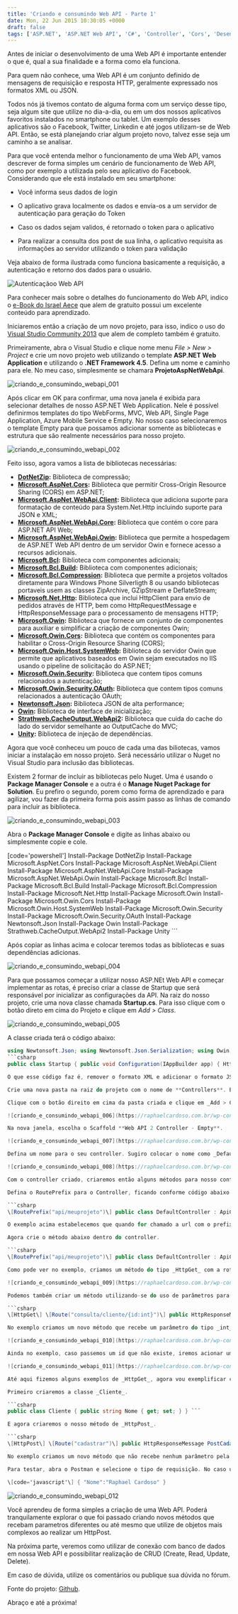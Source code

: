 ```yaml
---
title: 'Criando e consumindo Web API - Parte 1'
date: Mon, 22 Jun 2015 10:30:05 +0000
draft: false
tags: ['ASP.NET', 'ASP.NET Web API', 'C#', 'Controller', 'Cors', 'Desenvolvimento web', 'Desenvolvimento Web API', 'Dicas', 'HttpGet', 'HttpPost', 'JSON', 'Microsoft.AspNet.Cors', 'Microsoft.Owin', 'Postman', 'Unity', 'Web API', 'Web API']
---
```


Antes de iniciar o desenvolvimento de uma Web API é importante entender o que é, qual a sua finalidade e a forma como ela funciona.

Para quem não conhece, uma Web API é um conjunto definido de mensagens de requisição e resposta HTTP, geralmente expressado nos formatos XML ou JSON.

Todos nós já tivemos contato de alguma forma com um serviço desse tipo, seja algum site que utilize no dia-a-dia, ou em um dos nossos aplicativos favoritos instalados no smartphone ou tablet. Um exemplo desses aplicativos são o Facebook, Twitter, Linkedin e até jogos utilizam-se de Web API. Então, se está planejando criar algum projeto novo, talvez esse seja um caminho a se analisar.

Para que você entenda melhor o funcionamento de uma Web API, vamos descrever de forma simples um cenário de funcionamento de Web API, como por exemplo a utilizada pelo seu aplicativo do Facebook. Considerando que ele está instalado em seu smartphone:

*   Você informa seus dados de login
    
*   O aplicativo grava localmente os dados e envia-os a um servidor de autenticação para geração do Token
*   Caso os dados sejam validos, é retornado o token para o aplicativo
*   Para realizar a consulta dos post de sua linha, o aplicativo requisita as informações ao servidor utilizando o token para validação

Veja abaixo de forma ilustrada como funciona basicamente a requisição, a autenticação e retorno dos dados para o usuário.

![Autenticaçãoo Web API](https://raphaelcardoso.com.br/wp-content/uploads/2015/06/autenticacao_web_api.png)

Para conhecer mais sobre o detalhes do funcionamento do Web API, indico o [e-Book do Israel Aece](http://israelaece.com/post/e-Book-Introducao-ao-ASPNET-Web-API.aspx) que alem de gratuito possui um excelente conteúdo para aprendizado.

Iniciaremos então a criação de um novo projeto, para isso, indico o uso do [Visual Studio Community 2013](https://www.visualstudio.com/) que alem de completo também é gratuito.

Primeiramente, abra o Visual Studio e clique nome menu _File > New > Project_ e crie um novo projeto web utilizando o template **ASP.NET Web Application** e utilizando o **.NET Framework 4.5**. Defina um nome e caminho para ele. No meu caso, simplesmente se chamara **ProjetoAspNetWebApi**.

![criando_e_consumindo_webapi_001](https://raphaelcardoso.com.br/wp-content/uploads/2015/06/criando_e_consumindo_webapi_001.png)

Após clicar em OK para confirmar, uma nova janela é exibida para selecionar detalhes de nosso ASP.NET Web Application. Nele é possível definirmos templates do tipo WebForms, MVC, Web API, Single Page Application, Azure Mobile Service e Empty. No nosso caso selecionaremos o template Empty para que possamos adicionar somente as bibliotecas e estrutura que são realmente necessários para nosso projeto.

![criando_e_consumindo_webapi_002](https://raphaelcardoso.com.br/wp-content/uploads/2015/06/criando_e_consumindo_webapi_002.png)

Feito isso, agora vamos a lista de bibliotecas necessárias:

*   **[DotNetZip](https://www.nuget.org/packages/DotNetZip/):** Biblioteca de compressão;
*   **[Microsoft.AspNet.Cors](https://www.nuget.org/packages/Microsoft.AspNet.Cors/):** Biblioteca que permitir Cross-Origin Resource Sharing (CORS) em ASP.NET;
*   **[Microsoft.AspNet.WebApi.Client](https://www.nuget.org/packages/Microsoft.AspNet.WebApi.Client/):** Biblioteca que adiciona suporte para formatação de conteúdo para System.Net.Http incluindo suporte para JSON e XML;
*   **[Microsoft.AspNet.WebApi.Core](https://www.nuget.org/packages/Microsoft.AspNet.WebApi.Core/):** Biblioteca que contém o core para ASP.NET API Web;
*   **[Microsoft.AspNet.WebApi.Owin](https://www.nuget.org/packages/Microsoft.AspNet.WebApi.Owin/):** Biblioteca que permite a hospedagem de ASP.NET Web API dentro de um servidor Owin e fornece acesso a recursos adicionais.
*   **[Microsoft.Bcl](https://www.nuget.org/packages/Microsoft.Bcl/):** Biblioteca com componentes adicionais;
*   **[Microsoft.Bcl.Build](https://www.nuget.org/packages/Microsoft.Bcl.Build/):** Biblioteca com componentes adicionais;
*   **[Microsoft.Bcl.Compression](https://www.nuget.org/packages/Microsoft.Bcl.Compression/):** Biblioteca que permite a projetos voltados diretamente para Windows Phone Silverligth 8 ou usando bibliotecas portaveis usem as classes ZipArchive, GZipStream e DeflateStream;
*   **[Microsoft.Net.Http](https://www.nuget.org/packages/Microsoft.Net.Http):** Biblioteca que inclui HttpClient para envio de pedidos através de HTTP, bem como HttpRequestMessage e HttpResponseMessage para o processamento de mensagens HTTP;
*   **[Microsoft.Owin](https://www.nuget.org/packages/Microsoft.Owin/):** Biblioteca que fornece um conjunto de componentes para auxiliar e simplificar a criação de componentes Owin;
*   **[Microsoft.Owin.Cors](https://www.nuget.org/packages/Microsoft.Owin.Cors/):** Biblioteca que contém os componentes para habilitar o Cross-Origin Resource Sharing (CORS);
*   **[Microsoft.Owin.Host.SystemWeb](https://www.nuget.org/packages/Microsoft.Owin.Host.SystemWeb/):** Biblioteca do servidor Owin que permite que aplicativos baseados em Owin sejam executados no IIS usando o pipeline de solicitação do ASP.NET;
*   **[Microsoft.Owin.Security](https://www.nuget.org/packages/Microsoft.Owin.Security/):** Biblioteca que contem tipos comuns relacionados a autenticação;
*   **[Microsoft.Owin.Security.OAuth](https://www.nuget.org/packages/Microsoft.Owin.Security.OAuth):** Biblioteca que contem tipos comuns relacionados a autenticação OAuth;
*   **[Newtonsoft.Json](https://www.nuget.org/packages/newtonsoft.json/):** Biblioteca JSON de alta performance;
*   **[Owin](https://www.nuget.org/packages/Owin/):** Biblioteca de interface de inicialização;
*   **[Strathweb.CacheOutput.WebApi2](https://www.nuget.org/packages/Strathweb.CacheOutput.WebApi2/):** Biblioteca que cuida do cache do lado do servidor semelhante ao OutputCache do MVC;
*   **[Unity](https://www.nuget.org/packages/Unity/):** Biblioteca de injeção de dependências.

Agora que você conheceu um pouco de cada uma das biliotecas, vamos iniciar a instalação em nosso projeto. Será necessário utilizar o Nuget no Visual Studio para inclusão das bibliotecas.

Existem 2 formar de incluir as bibliotecas pelo Nuget. Uma é usando o **Package Manager Console** e a outra é o **Manage Nuget Package for Solution**. Eu prefiro o segundo, porem como forma de aprendizado e para agilizar, vou fazer da primeira forma pois assim passo as linhas de comando para incluir as biblioteca.

![criando_e_consumindo_webapi_003](https://raphaelcardoso.com.br/wp-content/uploads/2015/06/criando_e_consumindo_webapi_003.png)

Abra o **Package Manager Console** e digite as linhas abaixo ou simplesmente copie e cole.

\[code='powershell'\] Install-Package DotNetZip Install-Package Microsoft.AspNet.Cors Install-Package Microsoft.AspNet.WebApi.Client Install-Package Microsoft.AspNet.WebApi.Core Install-Package Microsoft.AspNet.WebApi.Owin Install-Package Microsoft.Bcl Install-Package Microsoft.Bcl.Build Install-Package Microsoft.Bcl.Compression Install-Package Microsoft.Net.Http Install-Package Microsoft.Owin Install-Package Microsoft.Owin.Cors Install-Package Microsoft.Owin.Host.SystemWeb Install-Package Microsoft.Owin.Security Install-Package Microsoft.Owin.Security.OAuth Install-Package Newtonsoft.Json Install-Package Owin Install-Package Strathweb.CacheOutput.WebApi2 Install-Package Unity ```

Após copiar as linhas acima e colocar teremos todas as bibliotecas e suas dependências adicionas.

![criando_e_consumindo_webapi_004](https://raphaelcardoso.com.br/wp-content/uploads/2015/06/criando_e_consumindo_webapi_004.png)

Para que possamos começar a utilizar nosso ASP.NEt Web API e começar implementar as rotas, é preciso criar a classe de Startup que será responsável por inicializar as configurações da API. Na raiz do nosso projeto, crie uma nova classe chamada **Startup.cs**. Para isso clique com o botão direto em cima do Projeto e clique em _Add > Class_.

![criando_e_consumindo_webapi_005](https://raphaelcardoso.com.br/wp-content/uploads/2015/06/criando_e_consumindo_webapi_005.png)

A classe criada terá o código abaixo:

```csharp 
using Newtonsoft.Json; using Newtonsoft.Json.Serialization; using Owin; using System.Web.Http; ```
```csharp 
public class Startup { public void Configuration(IAppBuilder app) { HttpConfiguration config = new HttpConfiguration(); var formatters = config.Formatters; formatters.Remove(formatters.XmlFormatter); var jsonSettings = formatters.JsonFormatter.SerializerSettings; jsonSettings.Formatting = Formatting.Indented; jsonSettings.ContractResolver = new CamelCasePropertyNamesContractResolver(); formatters.JsonFormatter.SerializerSettings.PreserveReferencesHandling = Newtonsoft.Json.PreserveReferencesHandling.Objects; config.MapHttpAttributeRoutes(); config.Routes.MapHttpRoute( name: "DefaultRoute", routeTemplate: "api/{controller}/{id}", defaults: new { id = RouteParameter.Optional } ); app.UseCors(Microsoft.Owin.Cors.CorsOptions.AllowAll); app.UseWebApi(config); } } ```

O que esse código faz é, remover o formato XML e adicionar o formato JSON alem de definir nossa mapa da rota.

Crie uma nova pasta na raiz do projeto com o nome de **Controllers**. É nessa pasta que adicionaremos nossos controllers.

Clique com o botão direito em cima da pasta criada e clique em _Add > Controller_.

![criando_e_consumindo_webapi_006](https://raphaelcardoso.com.br/wp-content/uploads/2015/06/criando_e_consumindo_webapi_006.png)

Na nova janela, escolha o Scaffold **Web API 2 Controller - Empty**.

![criando_e_consumindo_webapi_007](https://raphaelcardoso.com.br/wp-content/uploads/2015/06/criando_e_consumindo_webapi_007.png)

Defina um nome para o seu controller. Sugiro colocar o nome como _DefaultController_.

![criando_e_consumindo_webapi_008](https://raphaelcardoso.com.br/wp-content/uploads/2015/06/criando_e_consumindo_webapi_008.png)

Com o controller criado, criaremos então alguns métodos para nosso controller e definiremos as rotas.

Defina o RoutePrefix para o Controller, ficando conforme código abaixo.

```csharp 
\[RoutePrefix("api/meuprojeto")\] public class DefaultController : ApiController { } ```

O exemplo acima estabelecemos que quando for chamado a url com o prefixo **api/meuprojeto**, será direcionado para esse controller que acabamos de criar.

Agora crie o método abaixo dentro do controller.

```csharp 
\[RoutePrefix("api/meuprojeto")\] public class DefaultController : ApiController { \[HttpGet\] \[Route("datahora/consulta")\] public HttpResponseMessage GetDataHoraServidor() { try { var dataHora = DateTime.Now.ToString("dd/MM/yyyy HH:mm:ss"); return Request.CreateResponse(HttpStatusCode.OK, dataHora); } catch (Exception ex) { return Request.CreateResponse(HttpStatusCode.BadRequest, ex.Message); } } } ```

Como pode ver no exemplo, criamos um método do tipo _HttpGet_ com a rota _datahora/consulta_ que no final, quando formos chamar-la no browser, chamaremos pela url _http://{servidor}/api/meuprojeto/datahora/consulta_.

![criando_e_consumindo_webapi_009](https://raphaelcardoso.com.br/wp-content/uploads/2015/06/criando_e_consumindo_webapi_009.png)

Podemos também criar um método utilizando-se do uso de parâmetros para consulta.

```csharp 
\[HttpGet\] \[Route("consulta/cliente/{id:int}")\] public HttpResponseMessage GetClientePorId(int id) { try { var clientes = new\[\] { new { Id = 1, Nome = "Pedro", DataNascimento = new DateTime(1954, 2, 1) }, new { Id = 2, Nome = "Paulo", DataNascimento = new DateTime(1944, 4, 12) }, new { Id = 3, Nome = "Fernando", DataNascimento = new DateTime(1963, 5, 9) }, new { Id = 4, Nome = "Maria", DataNascimento = new DateTime(1984, 4, 30) }, new { Id = 5, Nome = "João", DataNascimento = new DateTime(1990, 3, 14) }, new { Id = 6, Nome = "Joana", DataNascimento = new DateTime(1974, 6, 19) } }; var cliente = clientes.Where(x => x.Id == id).FirstOrDefault(); if (cliente == null) throw new Exception("Cliente não encontrado"); return Request.CreateResponse(HttpStatusCode.OK, cliente); } catch (Exception ex) { return Request.CreateResponse(HttpStatusCode.BadRequest, ex.Message); } } ```

No exemplo criamos um novo método que recebe um parâmetro do tipo _int_, que é do tipo _HttpGet_ que possui a rota _consulta/cliente/{id:int}_. Quando for chamar no browser essa url, chamaremos pela url _http://{servidor}/api/meuprojeto/consulta/cliente/{id}_, onde {id} é o id que queremos consultar.

![criando_e_consumindo_webapi_010](https://raphaelcardoso.com.br/wp-content/uploads/2015/06/criando_e_consumindo_webapi_010.png)

Ainda no exemplo, caso passemos um id que não existe, iremos acionar um Exception que por sua vez cairá na tratativa do _try catch_ e retornará um _BadRequest_.

![criando_e_consumindo_webapi_011](https://raphaelcardoso.com.br/wp-content/uploads/2015/06/criando_e_consumindo_webapi_0111.png)

Até aqui fizemos alguns exemplos de _HttpGet_, agora vou exemplificar como fazer uso do _HttpPost_ para submeter objetivos mais complexos.

Primeiro criaremos a classe _Cliente_.

```csharp 
public class Cliente { public string Nome { get; set; } } ```

E agora criaremos o nosso método de _HttpPost_.

```csharp 
\[HttpPost\] \[Route("cadastrar")\] public HttpResponseMessage PostCadastro(Cliente cliente) { try { return Request.CreateResponse(HttpStatusCode.OK, "Cadastro do usuário " + cliente.Nome + " realizado."); } catch (Exception ex) { return Request.CreateResponse(HttpStatusCode.BadRequest, ex.Message); } } ```

No exemplo criamos um novo método que não recebe nenhum parâmetro pela url como ocorre com os HttpGet. Nesse caso, os dados precisam ser submetidos para a url e nesse caso vou testar usando o aplicativo [Postman](https://chrome.google.com/webstore/detail/postman/fhbjgbiflinjbdggehcddcbncdddomop) para o Google Chrome.

Para testar, abra o Postman e selecione o tipo de requisição. No caso usaremos o _Post_. Informe a url, selecione o formato _raw_ e o tipo de dados a ser submetido como _JSON (application/json)_ e informe o JSON.

\[code='javascript'\] { "Nome":"Raphael Cardoso" }
 ``` 
![criando_e_consumindo_webapi_012](https://raphaelcardoso.com.br/wp-content/uploads/2015/06/criando_e_consumindo_webapi_012.png)

Você aprendeu de forma simples a criação de uma Web API. Poderá tranquilamente explorar o que foi passado criando novos métodos que recebam parametros diferentes ou até mesmo que utilize de objetos mais complexos ao realizar um HttpPost.

Na próxima parte, veremos como utilizar de conexão com banco de dados em nossa Web API e possibilitar realização de CRUD (Create, Read, Update, Delete).

Em caso de dúvida, utilize os comentários ou publique sua dúvida no fórum.

Fonte do projeto: [Github](https://github.com/csharpbrasil/AspNetWebApi).

Abraço e até a próxima!